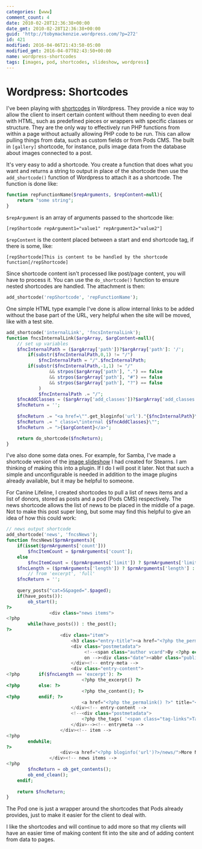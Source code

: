 ```yaml
---
categories: [www]
comment_count: 4
date: 2010-02-28T12:36:38+00:00
date_gmt: 2010-02-28T12:36:38+00:00
guid: 'http://tobymackenzie.wordpress.com/?p=272'
id: 421
modified: 2016-04-06T21:43:50-05:00
modified_gmt: 2016-04-07T02:43:50+00:00
name: wordpress-shortcodes
tags: [images, pod, shortcodes, slideshow, wordpress]
---
```


Wordpress: Shortcodes
=====================

I've been playing with [shortcodes](http://codex.wordpress.org/Shortcode_API) in Wordpress.  They provide a nice way to allow the client to insert certain content without them needing to even deal with HTML, such as predefined pieces or wrappers with specific classes or structure.  They are the only way to effectively run PHP functions from within a page without actually allowing PHP code to be run.  This can allow pulling things from data, such as custom fields or from Pods CMS.  The built in `[gallery]` shortcode, for instance, pulls image data from the database about images connected to a post.

It's very easy to add a shortcode.  You create a function that does what you want and returns a string to output in place of the shortcode then use the `add_shortcode()` function of Wordpress to attach it as a shortcode.  The function is done like: 

``` php
function repFunctionName($repArguments, $repContent=null){
	return "some string";
}
```

`$repArgument` is an array of arguments passed to the shortcode like: 

```
[repShortcode repArgument1="value1" repArgument2="value2"]
```

<!--more-->

`$repContent` is the content placed between a start and end shortcode tag, if there is some, like: 

```
[repShortcode]This is content to be handled by the shortcode function[/repShortcode]
```

Since shortcode content isn't processed like post/page content, you will have to process it.  You can use the `do_shortcode()` function to ensure nested shortcodes are handled.  The attachment is then:

``` php
add_shortcode('repShortcode', 'repFunctionName');
```

One simple HTML type example I've done is allow internal links to be added without the base part of the URL, very helpful when the site will be moved, like with a test site. 

``` php
add_shortcode('internalLink', 'fncsInternalLink');
function fncsInternalLink($argArray, $argContent=null){
	// set up variables
	$fncInternalPath = ($argArray['path'])?$argArray['path']: '/';
		if(substr($fncInternalPath,0,1) != "/")
			$fncInternalPath = "/".$fncInternalPath;
		if(substr($fncInternalPath,-1,1) != "/" 
				&& strpos($argArray['path'], ".") == false 
				&& strpos($argArray['path'], "#") == false 
				&& strpos($argArray['path'], "?") == false
			)
			$fncInternalPath .= "/";
	$fncAddClasses = ($argArray['add_classes'])?$argArray['add_classes']: null;
	$fncReturn = '';
	
	$fncReturn .= "<a href=\"".get_bloginfo('url')."{$fncInternalPath}\"";
	$fncReturn .= " class=\"internal {$fncAddClasses}\"";
	$fncReturn .= ">{$argContent}</a>";

	return do_shortcode($fncReturn);
}

```

I've also done some data ones.  For example, for Samba, I've made a shortcode version of the [image slideshow](https://tobymackenzie.com/blog/2009/12/08/stearns-slideshow-media-tags/) I had created for Stearns.  I am thinking of making this into a plugin.  If I do I will post it later.  Not that such a simple and unconfigurable is needed in addition to the image plugins already available, but it may be helpful to someone.

For Canine Lifeline, I created shortcodes to pull a list of news items and a list of donors, stored as posts and a pod (Pods CMS) respectively.  The news shortcode allows the list of news to be placed in the middle of a page.  Not to make this post super long, but some may find this helpful to give an idea of how this could work:

``` php
// news output shortcode
add_shortcode('news', 'fncsNews');
function fncsNews($prmArguments){
	if(isset($prmArguments['count']))
		$fncItemCount = $prmArguments['count'];
	else
		$fncItemCount = ($prmArguments['limit']) ? $prmArguments['limit'] : 3;
	$fncLength = ($prmArguments['length']) ? $prmArguments['length'] : 'excerpt';
		// from 'excerpt', 'full'
	$fncReturn = '';
	
	query_posts("cat=5&paged=".$paged); 
	if(have_posts()):
		ob_start();
?>
            	<div class="news items">
<?php 
		while(have_posts()) : the_post();
?>
					<div class="item">
						<h3 class="entry-title"><a href="<?php the_permalink() ?>" title="<?php printf( __('Permalink to %s', 'sandbox'), the_title_attribute('echo=0') ) ?>" rel="bookmark"><?php the_title() ?></a></h3>
						<div class="postmetadata">
							 <!--<span class="author vcard">By <?php echo get_the_author(); ?></span>
							 on --><div class="date"><abbr class="published" title="<?php the_time('Y-m-d') ?>"><?php unset($previousday); echo the_date( '', '', '', false ); ?></abbr></div>
						</div><!-- entry-meta -->
						<div class="entry-content">
<?php		if($fncLength == 'excerpt'): ?>
							<?php the_excerpt() ?>
<?php		else: ?>
							<?php the_content(); ?>
<?php		endif; ?>
							<a href="<?php the_permalink() ?>" title="<?php printf( __('Permalink to %s', 'sandbox'), the_title_attribute('echo=0') ) ?>" rel="bookmark">Read More &raquo;</a>
						</div><!-- entry-content -->
						<!--<div class="postmetadata">
							<?php the_tags( '<span class="tag-links">Tagged ', ", ", "</span>\n\t\t\t\t\t<span class=\"meta-sep\">|</span>\n" ) ?>
						</div>--><!-- entrymeta -->
					</div><!-- item -->
<?php
		endwhile;
?>
					<div><a href="<?php bloginfo('url')?>/news/">More News</a></div>
				</div><!-- news items -->
<?php	
		$fncReturn = ob_get_contents();
		ob_end_clean();
	endif; 
	
	return $fncReturn;
}
```

The Pod one is just a wrapper around the shortcodes that Pods already provides, just to make it easier for the client to deal with.

I like the shortcodes and will continue to add more so that my clients will have an easier time of making content fit into the site and of adding content from data to pages.
